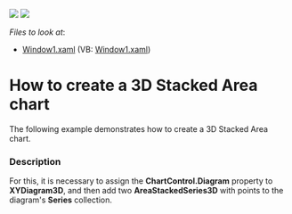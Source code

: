 <!-- default badges list -->
[![](https://img.shields.io/badge/Open_in_DevExpress_Support_Center-FF7200?style=flat-square&logo=DevExpress&logoColor=white)](https://supportcenter.devexpress.com/ticket/details/E1688)
[![](https://img.shields.io/badge/📖_How_to_use_DevExpress_Examples-e9f6fc?style=flat-square)](https://docs.devexpress.com/GeneralInformation/403183)
<!-- default badges end -->
<!-- default file list -->
*Files to look at*:

* [Window1.xaml](./CS/Window1.xaml) (VB: [Window1.xaml](./VB/Window1.xaml))
<!-- default file list end -->
# How to create a 3D Stacked Area chart


<p>The following example demonstrates how to create a 3D Stacked Area chart.</p>


<h3>Description</h3>

<p>For this, it is necessary to assign the <strong>ChartControl.Diagram</strong> property to <strong>XYDiagram3D</strong>, and then add two <strong>AreaStackedSeries3D</strong> with points to the diagram&#39;s <strong>Series</strong> collection.</p>

<br/>


